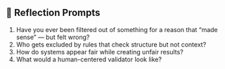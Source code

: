 ## 🌱 Reflection Prompts

1. Have you ever been filtered out of something for a reason that “made sense” — but felt wrong?
2. Who gets excluded by rules that check structure but not context?
3. How do systems appear fair while creating unfair results?
4. What would a human-centered validator look like?
